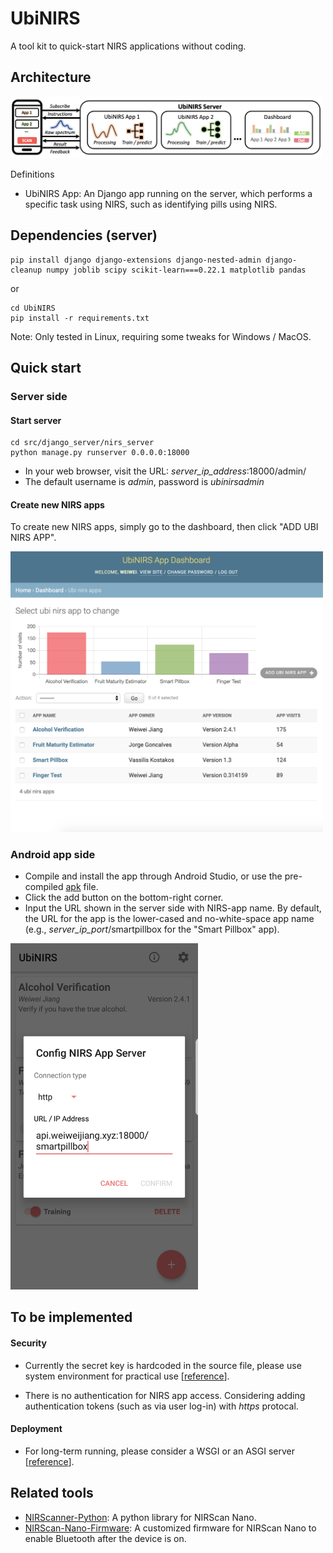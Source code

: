# UbiNIRS
A tool kit to quick-start NIRS applications without coding. 

## Architecture 
<img src="res/system_overview.png" width="500px" />

Definitions

- UbiNIRS App: An Django app running on the server, which performs a specific task using NIRS, such as identifying pills using NIRS.

## Dependencies (server)
```shell
pip install django django-extensions django-nested-admin django-cleanup numpy joblib scipy scikit-learn===0.22.1 matplotlib pandas
```
or 
```shell
cd UbiNIRS
pip install -r requirements.txt
```
Note: Only tested in Linux, requiring some tweaks for Windows / MacOS. 

## Quick start 
### Server side
#### Start server
```shell
cd src/django_server/nirs_server
python manage.py runserver 0.0.0.0:18000
```
- In your web browser, visit the URL: _server_ip_address_:18000/admin/
- The default username is _admin_, password is _ubinirsadmin_

#### Create new NIRS apps
To create new NIRS apps, simply go to the dashboard, then click "ADD UBI NIRS APP".

<img src="res/dashboard.png" width="500px" />

### Android app side 
- Compile and install the app through Android Studio, or use the pre-compiled [apk](src/android/app/build/outputs/apk) file.
- Click the add button on the bottom-right corner. 
- Input the URL shown in the server side with NIRS-app name. By default, the URL for the app is the lower-cased and no-white-space app name (e.g., _server_ip_port_/smartpillbox for the "Smart Pillbox" app).

<img src="res/mobile_app.jpg" width="300px" />

## To be implemented
#### Security 
- Currently the secret key is hardcoded in the source file, please use system environment for practical use [[reference](https://docs.djangoproject.com/en/3.2/howto/deployment/checklist/#secret-key)]. 

- There is no authentication for NIRS app access. Considering adding authentication tokens (such as via user log-in) with _https_ protocal.

#### Deployment
- For long-term running, please consider a WSGI or an ASGI server [[reference](https://docs.djangoproject.com/en/3.2/howto/deployment/)].

## Related tools 
- [NIRScanner-Python](https://github.com/HighTemplar-wjiang/NIRScanner-Python): A python library for NIRScan Nano. 
- [NIRScan-Nano-Firmware](https://github.com/HighTemplar-wjiang/NIRScan-Nano-Firmware): A customized firmware for NIRScan Nano to enable Bluetooth after the device is on.

